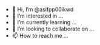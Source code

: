 - 👋 Hi, I’m @asifpp00ikwd
- 👀 I’m interested in ...
- 🌱 I’m currently learning ...
- 💞️ I’m looking to collaborate on ...
- 📫 How to reach me ...

<!---
asifpp00ikwd/asifpp00ikwd is a ✨ special ✨ repository because its `README.md` (this file) appears on your GitHub profile.
You can click the Preview link to take a look at your changes.
--->
